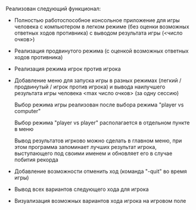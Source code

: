 Реализован следующий функционал:
 * Полностью работоспособное консольное приложение для игры человека с компьютером в легком режиме (без оценки возможных ответных ходов противника) с выводом результата игры (<число очков>)
 * Реализация продвинутого режима (с оценкой возможных ответных ходов противника)
 * Реализация режима игрок против игрока
 * Добавление меню для запуска игры в разных режимах (легкий / продвинутый / игрок против игрока) и вывода наилучшего результата игры человека <max число очков> (за одну сессию)
   
   Выбор режима игры реализован после выбора режима "player vs computer"
   
   Выбор режима "player vs player" располагается в отдельном пункте в меню
   
   Вывод результатов игрково можно сделать в главном меню, при этом программа запоминает лучших результат игрока, выступающего под своими именем и обновляет его в случае побития рекорда
 * Добавление возможности отменить ход (команда "-quit" во время игры)
 * Вывод всех вариантов следующего хода для игрока
 * Визуализация возможных вариантов хода игрока на игровом поле
